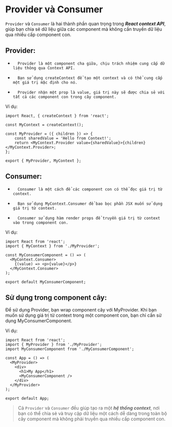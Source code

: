# Provider và Consumer

`Provider` và `Consumer` là hai thành phần quan trọng trong ***React context API***, giúp bạn chia sẻ dữ liệu giữa các component mà không cần truyền dữ liệu qua nhiều cấp component con.
## Provider:
* 		Provider là một component cha giữa, chịu trách nhiệm cung cấp dữ liệu thông qua Context API.
* 		Bạn sử dụng createContext để tạo một context và có thể cung cấp một giá trị mặc định cho nó.
* 		Provider nhận một prop là value, giá trị này sẽ được chia sẻ với tất cả các component con trong cây component.

Ví dụ:
```
import React, { createContext } from 'react';

const MyContext = createContext();

const MyProvider = ({ children }) => {
    const sharedValue = 'Hello from Context!';
    return <MyContext.Provider value={sharedValue}>{children}</MyContext.Provider>;
};

export { MyProvider, MyContext };
```
## Consumer:
* 		Consumer là một cách để các component con có thể đọc giá trị từ context.
* 		Bạn sử dụng MyContext.Consumer để bao bọc phần JSX muốn sử dụng giá trị từ context.
* 		Consumer sử dụng hàm render props để truyền giá trị từ context vào trong component con.
Ví dụ:
```
import React from 'react';
import { MyContext } from './MyProvider';

const MyConsumerComponent = () => (
  <MyContext.Consumer>
    {(value) => <p>{value}</p>}
  </MyContext.Consumer>
);

export default MyConsumerComponent;
```
## Sử dụng trong component cây:

Để sử dụng Provider, bạn wrap component cây với MyProvider.
Khi bạn muốn sử dụng giá trị từ context trong một component con, bạn chỉ cần sử dụng MyConsumerComponent.

Ví dụ:
```
import React from 'react';
import { MyProvider } from './MyProvider';
import MyConsumerComponent from './MyConsumerComponent';

const App = () => (
  <MyProvider>
    <div>
      <h1>My App</h1>
      <MyConsumerComponent />
    </div>
  </MyProvider>
);

export default App;
```
> Cả `Provider` và `Consumer` đều giúp tạo ra một ***hệ thống context***, nơi bạn có thể chia sẻ và truy cập dữ liệu một cách dễ dàng trong toàn bộ cây component mà không phải truyền qua nhiều cấp component con.
